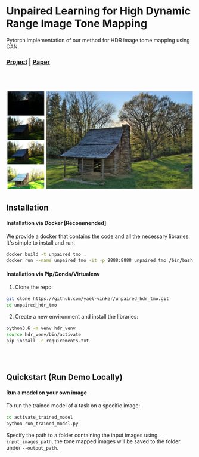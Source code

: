 # Unpaired Learning for High Dynamic Range Image Tone Mapping

Pytorch implementation of our method for HDR image tome mapping using GAN.
### [Project]() | [Paper]()
<br>
<br>

![](readme_images/teaser.png?raw=true)
<!-- <p align='center'>  
  <img src='results/teaser.png' />
</p> -->
## Installation
#### Installation via Docker [Recommended]
We provide a docker that contains the code and all the necessary libraries. It's simple to install and run.
```bash
docker build -t unpaired_tmo .
docker run --name unpaired_tmo -it -p 8888:8888 unpaired_tmo /bin/bash
```

#### Installation via Pip/Conda/Virtualenv
1.  Clone the repo:
```bash
git clone https://github.com/yael-vinker/unpaired_hdr_tmo.git
cd unpaired_hdr_tmo
```
2. Create a new environment and install the libraries:
```bash
python3.6 -m venv hdr_venv
source hdr_venv/bin/activate
pip install -r requirements.txt
```

<br>
<br>

## Quickstart (Run Demo Locally)

#### Run a model on your own image

To run the trained model of a task on a specific image:

```bash
cd activate_trained_model
python run_trained_model.py
```
Specify the path to a folder containing the input images using `--input_images_path`, the tone mapped images will be saved to the folder under `--output_path`.
